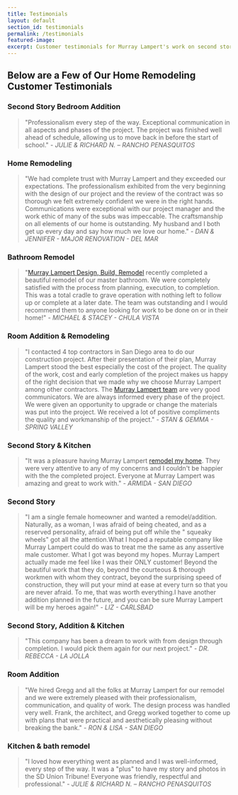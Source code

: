 ```yaml
---
title: Testimonials
layout: default
section_id: testimonials
permalink: /testimonials
featured-image:
excerpt: Customer testimonials for Murray Lampert's work on second stories, custom kitchens & bath remodels, room additions, and complete home remodeling projects.
---
```


## Below are a Few of Our Home Remodeling Customer Testimonials

### Second Story Bedroom Addition
> "Professionalism every step of the way. Exceptional communication in all aspects and phases of the project. The project was finished well ahead of schedule, allowing us to move back in before the start of school." - _JULIE & RICHARD N. – RANCHO PENASQUITOS_


### Home Remodeling
> "We had complete trust with Murray Lampert and they exceeded our expectations. The professionalism exhibited from the very beginning with the design of our project and the review of the contract was so thorough we felt extremely confident we were in the right hands. Communications were exceptional with our project manager and the work ethic of many of the subs was impeccable. The craftsmanship on all elements of our home is outstanding. My husband and I both get up every day and say how much we love our home." - _DAN & JENNIFER - MAJOR RENOVATION - DEL MAR_

### Bathroom Remodel
> "[Murray Lampert Design, Build, Remodel](/) recently completed a beautiful remodel of our master bathroom. We were completely satisfied with the process from planning, execution, to completion. This was a total cradle to grave operation with nothing left to follow up or complete at a later date. The team was outstanding and I would recommend them to anyone looking for work to be done on or in their home!" - _MICHAEL & STACEY - CHULA VISTA_

### Room Addition & Remodeling
> "I contacted 4 top contractors in San Diego area to do our construction project. After their presentation of their plan, Murray Lampert stood the best especially the cost of the project. The quality of the work, cost and early completion of the project makes us happy of the right decision that we made why we choose Murray Lampert among other contractors. The [Murray Lampert team](/about-murray-lampert-design-build-remodel#team-members) are very good communicators. We are always informed every phase of the project. We were given an opportunity to upgrade or change the materials was put into the project. We received a lot of positive compliments the quality and workmanship of the project." - _STAN & GEMMA - SPRING VALLEY_

### Second Story & Kitchen
> "It was a pleasure having Murray Lampert [remodel my home](/san-diego-home-remodel-services). They were very attentive to any of my concerns and I couldn't be happier with the the completed project. Everyone at Murray Lampert was amazing and great to work with." - _ARMIDA - SAN DIEGO_

### Second Story
> "I am a single female homeowner and wanted a remodel/addition. Naturally, as a woman, I was afraid of being cheated, and as a reserved personality, afraid of being put off while the " squeaky wheels" got all the attention.What I hoped a reputable company like Murray Lampert could do was to treat me the same as any assertive male customer. What I got was beyond my hopes. Murray Lampert actually made me feel like I was their ONLY customer! Beyond the beautiful work that they do, beyond the courteous & thorough workmen with whom they contract, beyond the surprising speed of construction, they will put your mind at ease at every turn so that you are never afraid. To me, that was worth everything.I have another addition planned in the future, and you can be sure Murray Lampert will be my heroes again!" - _LIZ - CARLSBAD_

### Second Story, Addition & Kitchen
> "This company has been a dream to work with from design through completion. I would pick them again for our next project." - _DR. REBECCA - LA JOLLA_

### Room Addition
> "We hired Gregg and all the folks at Murray Lampert for our remodel and we were extremely pleased with their professionalism, communication, and quality of work. The design process was handled very well. Frank, the architect, and Gregg worked together to come up with plans that were practical and aesthetically pleasing without breaking the bank." - _RON & LISA - SAN DIEGO_

### Kitchen & bath remodel
> "I loved how everything went as planned and I was well-informed, every step of the way. It was a "plus" to have my story and photos in the SD Union Tribune! Everyone was friendly, respectful and professional." - _JULIE & RICHARD N. – RANCHO PENASQUITOS_
